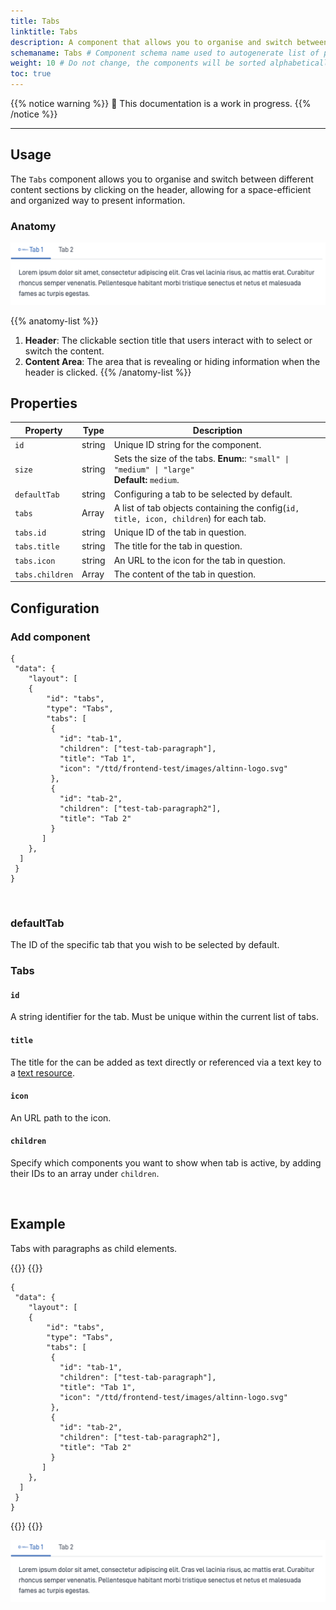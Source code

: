 ```yaml
---
title: Tabs
linktitle: Tabs
description: A component that allows you to organise and switch between different content in tabs.
schemaname: Tabs # Component schema name used to autogenerate list of properties from json schema (replace with appropriate component name)
weight: 10 # Do not change, the components will be sorted alphabetically
toc: true
---
```


{{% notice warning %}}
🚧 This documentation is a work in progress.
{{% /notice %}}

---

## Usage

The `Tabs` component allows you to organise and switch between different content sections by clicking on the header,
 allowing for a space-efficient and organized way to present information.

### Anatomy

![Tab active anatomy](tabs-example.png "Tab anatomy")

{{% anatomy-list %}}
1. **Header**: The clickable section title that users interact with to select or switch the content.
2. **Content Area**: The area that is revealing or hiding information when the header is clicked. 
{{% /anatomy-list %}} 

<!-- 
Add the following sections if relevant:

### Behavior

(How the component behaves in different contexts)

### Style

(Visual styling (e.g. alignment, padding, dos and don'ts))

### Best Practices

(Industry standards, dos and don'ts)

### Content guidelines

(E.g. punctuation rules, standard labels, etc.)

### Accessibility

(Component-specific best practices for accessibility.)

### Mobile

(How to apply component in mobile environments.)

-->

## Properties

| **Property**    | **Type** | **Description**                                                                                     |
|-----------------|----------|-----------------------------------------------------------------------------------------------------|
| `id`            | string   | Unique ID string for the component.                                                                  |
| `size`          | string   | Sets the size of the tabs. **Enum:**: `"small" \| "medium" \| "large"` <br/> **Default:** `medium`. |
| `defaultTab`    | string   | Configuring a tab to be selected by default.                                                            |
| `tabs`          | Array    | A list of tab objects containing the config(`id, title, icon, children`) for each tab.              |
| `tabs.id`       | string   | Unique ID of the tab in question.                                                                  |
| `tabs.title`    | string   | The title for the tab in question.                                                                      |
| `tabs.icon`     | string   | An URL to the icon for the tab in question.                                                             |
| `tabs.children` | Array    | The content of the tab in question.                                                                             |

<!-- The following is an autogenerated list of the properties available for {{% title %}} based on the component's JSON schema file (linked below).

{{% notice warning %}}
We are currently updating how we implement components, and the list of properties may not be entirely accurate.
{{% /notice %}}

The `component-props` shortcode automatically generates a list of component properties from the component's json schema.
The component name can be explicitly given as argument (e.g. `component-props "Grid"`).
If no argument is given, the shortcode pulls the component name from 'schemaname' in the frontmatter.

{{% component-props %}} -->

## Configuration

### Add component

```json{hl_lines="6-9"}
{
 "data": {
    "layout": [
    {
        "id": "tabs",
        "type": "Tabs",
        "tabs": [
         {
           "id": "tab-1",
           "children": ["test-tab-paragraph"],
           "title": "Tab 1",
           "icon": "/ttd/frontend-test/images/altinn-logo.svg"
         },
         {
           "id": "tab-2",
           "children": ["test-tab-paragraph2"],
           "title": "Tab 2"
         }
       ]
    },
  ]
 }
}
```
<br>

### defaultTab
The ID of the specific tab that you wish to be selected by default.


### Tabs

#### `id`
A string identifier for the tab. Must be unique within the current list of tabs.

#### `title`
The title for the  can be added as text directly or referenced via a text key to a [text resource](/nb/altinn-studio/reference/ux/texts/#legge-til-og-endre-tekster-i-en-app).

#### `icon`
An URL path to the icon.

#### `children`

Specify which components you want to show when tab is active, by adding their IDs to an array under `children`.

<br>

## Example

Tabs with paragraphs as child elements.

{{<content-version-selector classes="border-box">}}
{{<content-version-container version-label="Code">}}

```json{hl_lines=["9-12"]}
{
 "data": {
    "layout": [
    {
        "id": "tabs",
        "type": "Tabs",
        "tabs": [
         {
           "id": "tab-1",
           "children": ["test-tab-paragraph"],
           "title": "Tab 1",
           "icon": "/ttd/frontend-test/images/altinn-logo.svg"
         },
         {
           "id": "tab-2",
           "children": ["test-tab-paragraph2"],
           "title": "Tab 2"
         }
       ]
    },
  ]
 }
}
```
{{</content-version-container>}}
{{</content-version-selector>}}

![Tabs example](<tabs-example.png> "Tabs with two tabs")
